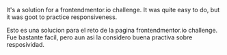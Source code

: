 It's a solution for a frontendmentor.io challenge.
It was quite easy to do, but it was goot to practice responsiveness.



Esto es una solucion para el reto de la pagina frontendmentor.io challenge.
Fue bastante facil, pero aun asi la considero buena practiva sobre resposividad.